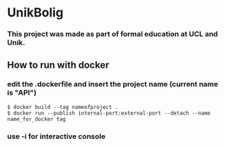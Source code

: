 # UnikBolig
### This project was made as part of formal education at UCL and Unik.

## How to run with docker
### edit the .dockerfile and insert the project name (current name is "API")
```console
$ docker build --tag nameofproject .
$ docker run --publish internal-port:external-port --detach --name name_for_docker tag
```

### use -i for interactive console